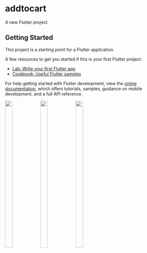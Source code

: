 # addtocart

A new Flutter project.

## Getting Started

This project is a starting point for a Flutter application.

A few resources to get you started if this is your first Flutter project:

- [Lab: Write your first Flutter app](https://docs.flutter.dev/get-started/codelab)
- [Cookbook: Useful Flutter samples](https://docs.flutter.dev/cookbook)

For help getting started with Flutter development, view the
[online documentation](https://docs.flutter.dev/), which offers tutorials,
samples, guidance on mobile development, and a full API reference.
<p>
 <img src = "https://user-images.githubusercontent.com/115798958/222647697-d556c793-cd5e-4b98-9ebd-528777763285.png" width=22% height=35%>
 <img src = "https://user-images.githubusercontent.com/115798958/222647795-1d400757-03ca-49a2-8541-49342a65a23c.png" width=22% height=35%>
 <img src = "https://user-images.githubusercontent.com/115798958/222647906-992b8986-91e0-489c-8938-a5c102e05624.png" width=22% height=35%>
 
</p>
